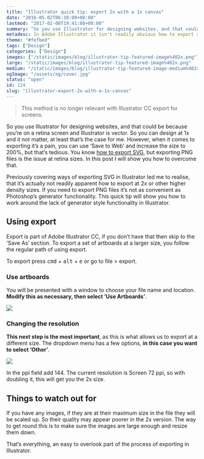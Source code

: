 ```yaml
---
title: "Illustrator quick tip: export 2x with a 1x canvas"
date: "2016-05-02T06:30:00+00:00"
lastmod: "2017-02-08T19:41:08+00:00"
summary: "So you use Illustrator for designing websites, and that could be because you’re on a retina screen and Illustrator is vector. So you can design at 1x and it not matter, at least that’s the case for me. However, when it comes to exporting it’s a pain, you can use ‘Save to Web’ and increase the size to 200%, but that’s tedious. You know how to export SVG, but exporting PNG files is the issue at retina sizes. In this post I will show you how to overcome that."
metadesc: In Adobe Illustrator it isn't readily obvious how to export a 1x canvas at 2x. In this quick tip I show you how."
theme: "#fefbed"
tags: ["Design"]
categories: ["Design"]
images: ["/static/images/blog/illustrator-tip-featured-image%402x.png"]
large: "/static/images/blog/illustrator-tip-featured-image%402x.png"
medium: "/static/images/blog/illustrator-tip-featured-image-medium%402x.png"
ogImage: "/assets/og/cover.jpg"
status: "open"
id: 124
slug: "illustrator-export-2x-with-a-1x-canvas"
---
```


> This method is no longer relevant with Illustrator CC export for screens.

So you use Illustrator for designing websites, and that could be because you’re on a retina screen and Illustrator is vector. So you can design at 1x and it not matter, at least that’s the case for me. However, when it comes to exporting it’s a pain, you can use ‘Save to Web’ and increase the size to 200%, but that’s tedious. You know [how to export SVG](/blog/three-ways-to-export-svg-in-illustrator), but exporting PNG files is the issue at retina sizes. In this post I will show you how to overcome that.

Previously covering ways of exporting SVG in Illustrator led me to realise, that it’s actually not readily apparent how to export at 2x or other higher density sizes. If you need to export PNG files it’s not as convenient as Photoshop’s generator functionality. This quick tip will show you how to work around the lack of generator style functionality in Illustrator.

## Using export
Export is part of Adobe Illustrator CC, if you don’t have that then skip to the ’Save As’ section. To export a set of artboards at a larger size, you follow the regular path of using export.

To export press <kbd>cmd</kbd> + <kbd>alt</kbd> + <kbd>e</kbd> or go to file > export.

### Use artboards
You will be presented with a window to choose your file name and location. **Modify this as necessary, then select ’Use Artboards’**.

<Image src="/static/images/blog/export-2x-png-post-image_use-artboards.png" width={738} height={492} />

### Changing the resolution
**This next step is the most important**, as this is what allows us to export at a different size. The dropdown menu has a few options, **in this case you want to select ‘Other’**.

<Image src="/static/images/blog/export-2x-png-post-image_ppi.png" width={738} height={492} />

In the ppi field add 144. The current resolution is Screen 72 ppi, so with doubling it, this will get you the 2x size. 

## Things to watch out for
If you have any images, if they are at their maximum size in the file they will be scaled up. So their quality may appear poorer in the 2x version. The way to get round this is to make sure the images are large enough and resize them down. 

That‘s everything, an easy to overlook part of the process of exporting in Illustrator.
